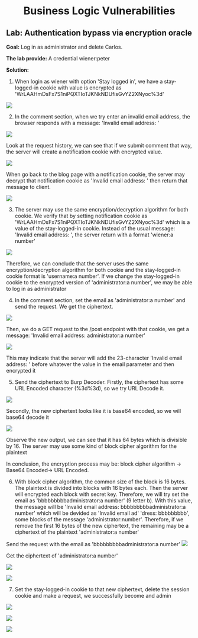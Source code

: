 <div align='center'>

# **Business Logic Vulnerabilities**

</div>

## **Lab:** Authentication bypass via encryption oracle

**Goal:** Log in as administrator and delete Carlos.

**The lab provide:** A credential wiener:peter

**Solution:**

1.  When login as wiener with option 'Stay logged in', we have a stay-logged-in cookie with value is encrypted as 'WrLAAHmDsFx7S1niPQXTIoTJKNkNDUfisGvYZ2XNyoc%3d'

![](./img/1.png)

2.  In the comment section, when we try enter an invalid email address, the browser responds with a message: 'Invalid email address: '

![](./img/2.png)

Look at the request history, we can see that if we submit comment that way, the server will create a notification cookie with encrypted value.

![](./img/3.png)

When go back to the blog page with a notification cookie, the server may decrypt that notification cookie as 'Invalid email address: ' then return that message to client.

![](./img/4.png)

3.  The server may use the same encryption/decryption algorithm for both cookie. We verify that by setting notification cookie as 'WrLAAHmDsFx7S1niPQXTIoTJKNkNDUfisGvYZ2XNyoc%3d' which is a value of the stay-logged-in cookie. Instead of the usual message: 'Invalid email address: ', the server return with a format 'wiener:a number'

![](./img/5.png)

Therefore, we can conclude that the server uses the same encryption/decryption algorithm for both cookie and the stay-logged-in cookie format is 'username:a number'. If we change the stay-logged-in cookie to the encrypted version of 
'administrator:a number', we may be able to log in as administrator

4.  In the comment section, set the email as 'administrator:a number' and send the request. We get the ciphertext.

![](./img/6.png)

Then, we do a GET request to the /post endpoint with that cookie, we get a message: 'Invalid email address:  administrator:a number'

![](./img/7.png)

This may indicate that the server will add the 23-character 'Invalid email address: ' before whatever the value in the email parameter and then encrypted it

5.  Send the ciphertext to Burp Decoder. Firstly, the ciphertext has some URL Encoded character (%3d%3d), so we try URL Decode it.

![](./img/8.png)

Secondly, the new ciphertext looks like it is base64 encoded, so we will base64 decode it

![](./img/9.png)

Observe the new output, we can see that it has 64 bytes which is divisible by 16. The server may use some kind of block cipher algorithm for the plaintext

In conclusion, the encryption process may be: block cipher algorithm -> Base64 Encoded-> URL Encoded.

6.  With block cipher algorithm, the common size of the block is 16 bytes. The plaintext is divided into blocks with 16 bytes each. Then the server will encrypted each block with secret key. Therefore, we will try set the email as 'bbbbbbbbbadministrator:a number' (9 letter b). With this value, the message will be 'Invalid email address: bbbbbbbbbadministrator:a number' which will be devided as 'Invalid email ad' 'dress: bbbbbbbbb', some blocks of the message 'administrator:number'. Therefore, if we remove the first 16 bytes of the new ciphertext, the remaining may be a ciphertext of the plaintext 'administrator:a number'

Send the request with the email as 'bbbbbbbbbadministrator:a number'
![](./img/10.png)

Get the ciphertext of 'administrator:a number' 

![](./img/11.png)

![](./img/12.png)

7.  Set the stay-logged-in cookie to that new ciphertext, delete the session cookie and make a request, we successfully become and admin

![](./img/13.png)

![](./img/14.png)

![](./img/15.png)
